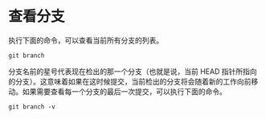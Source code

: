 # 查看分支

执行下面的命令，可以查看当前所有分支的列表。

```shell
git branch
```

分支名前的星号代表现在检出的那一个分支（也就是说，当前 HEAD 指针所指向的分支）。这意味着如果在这时候提交，当前检出的分支将会随着新的工作向前移动。如果需要查看每一个分支的最后一次提交，可以执行下面的命令。

```shell
git branch -v
```

